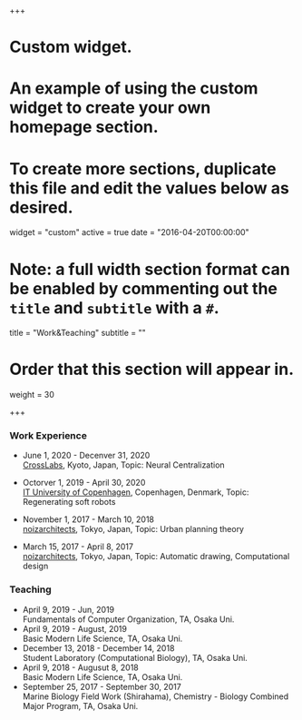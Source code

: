 +++
# Custom widget.
# An example of using the custom widget to create your own homepage section.
# To create more sections, duplicate this file and edit the values below as desired.
widget = "custom"
active = true
date = "2016-04-20T00:00:00"

# Note: a full width section format can be enabled by commenting out the `title` and `subtitle` with a `#`.
 title = "Work&Teaching"
 subtitle = ""

# Order that this section will appear in.
weight = 30

+++
### Work Experience 
- June 1, 2020 - Decenver 31, 2020  
[CrossLabs](https://www.crosslabs.org/about), Kyoto, Japan, Topic: Neural Centralization

- Octorver 1, 2019 - April 30, 2020  
[IT University of Copenhagen](https://en.itu.dk/), Copenhagen, Denmark, Topic: Regenerating soft robots

- November 1, 2017 - March 10, 2018  
[noizarchitects](http://noizarchitects.com/), Tokyo, Japan, Topic: Urban planning theory

- March 15, 2017 - April 8, 2017  
[noizarchitects](http://noizarchitects.com/), Tokyo, Japan, Topic: Automatic drawing, Computational design


### Teaching 
- April 9, 2019 - Jun, 2019  
Fundamentals of Computer Organization, TA, Osaka Uni.
- April 9, 2019 - August, 2019  
Basic Modern Life Science, TA, Osaka Uni.
- December 13, 2018 - December 14, 2018  
Student Laboratory (Computational Biology), TA, Osaka Uni.  
- April 9, 2018 - Augusut 8, 2018  
Basic Modern Life Science, TA, Osaka Uni.  
- September 25, 2017 - September 30, 2017  
Marine Biology Field Work (Shirahama), Chemistry - Biology Combined Major Program, TA, Osaka Uni.   
